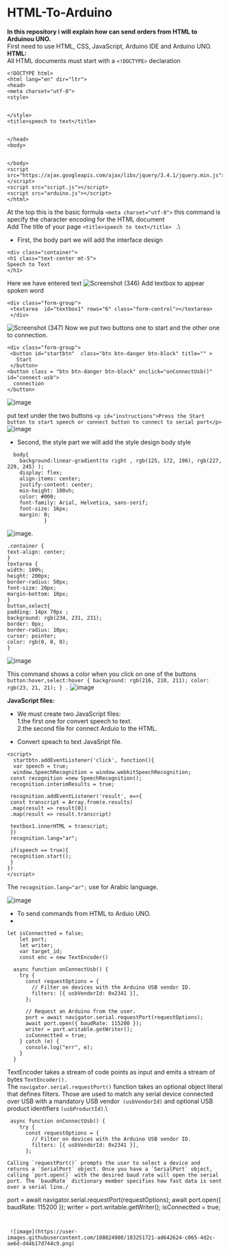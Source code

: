 # HTML-To-Arduino
**In this repository i will explain how can send orders from HTML to Arduinou UNO.**\
First need to use HTML, CSS, JavaScript, Arduino IDE and Arduino UNO.\
**HTML:**\
All HTML documents must start with a `<!DOCTYPE>` declaration

```
<!DOCTYPE html>
<html lang="en" dir="ltr">
<head>
<meta charset="utf-8">
<style>


</style>
<title>speech to text</title>


</head>
<body>


</body>
<script src="https://ajax.googleapis.com/ajax/libs/jquery/3.4.1/jquery.min.js"></script>
<script src="script.js"></script>
<script src="arduino.js"></script>
</html>
```

 At the top this is the basic formula  `<meta charset="utf-8">`  this command is specify the character encoding for the HTML document\
 Add The title of your page `<title>speech to text</title> ` .\
 * First, the body part we will add the interface design
 
 ```
 <div class="container">
 <h1 class="text-center mt-5">
 Speech to Text
 </h1>
 ```
Here we have entered text
![Screenshot (346)](https://user-images.githubusercontent.com/108824980/183220935-03b92617-c2c3-4a40-9325-f88fc9d207fd.png)
Add textbox to appear spoken word
```
<div class="form-group">
 <textarea  id="textbox1" rows="6" class="form-control"></textarea>
 </div>
 ```
 ![Screenshot (347)](https://user-images.githubusercontent.com/108824980/183221678-3519b430-a63b-4a35-9157-67c02bf7e43b.png)
Now we put two buttons one to start and the other one to connection.

```
<div class="form-group">
 <button id="startbtn"  class="btn btn-danger btn-block" title="" >
   Start
 </button>
<button class = "btn btn-danger btn-block" onclick="onConnectUsb()" id="connect-usb">
  connection
</button>
```
![image](https://user-images.githubusercontent.com/108824980/183247546-1ec91e2b-59f7-4b41-959d-85c317550495.png)

put text under the two buttons
`<p id="instructions">Press the Start button to start speech or connect button to connect to serial port</p>`
![image](https://user-images.githubusercontent.com/108824980/183247643-298f127d-0cc6-4043-9cdf-8ff18458a08e.png)


* Second, the style part we will add the style design
body style

```
  body{
    background:linear-gradient(to right , rgb(125, 172, 196), rgb(227, 229, 245) );
    display: flex;
    align-items: center;
    justify-content: center;
    min-height: 100vh;
    color: #000;
    font-family: Arial, Helvetica, sans-serif;
    font-size: 16px;
    margin: 0;
            }
 ```
            
            
 ![image](https://user-images.githubusercontent.com/108824980/183247700-81322dc2-757b-4127-a016-3a10e0c38ff7.png).
  
    .container {
    text-align: center;
    }
    textarea {
    width: 100%;
    height: 200px;
    border-radius: 50px;
    font-size: 20px;
    margin-bottom: 10px;
    }
    button,select{
    padding: 14px 70px ;
    background: rgb(234, 231, 231);
    border: 0px;
    border-radius: 10px;
    cursor: pointer;
    color: rgb(0, 0, 0);
    }
    

 ![image](https://user-images.githubusercontent.com/108824980/183247747-ae09d318-3871-45ed-a695-cac06177c53a.png)
   
   This command shows a color when you click on one of the buttons
  `button:hover,select:hover {
    background: rgb(216, 210, 211);
    color: rgb(23, 21, 21);
    }
     .`
   ![image](https://user-images.githubusercontent.com/108824980/183247776-7217e7a0-d7f5-4bbf-9d17-6138221a57bb.png)
   
   **JavaScript files:** 
   * We must create two JavaScript files: \
   1.the first one for convert speech to text.\
   2.the second file for connect Arduio to the HTML.
  
  * Convert speach to text JavaSript file.
  
  ```
  <script>
    startbtn.addEventListener('click', function(){
    var speech = true;
    window.SpeechRecognition = window.webkitSpeechRecognition;
   const recognition =new SpeechRecognition();
   recognition.interimResults = true;
   
   recognition.addEventListener('result', e=>{
   const transcript = Array.from(e.results)
   .map(result => result[0])
   .map(result => result.transcript)
   
   textbox1.innerHTML = transcript;
   })
   recognition.lang="ar";
   
   if(speech == true){
   recognition.start();
   }
})
</script>
```
  
The `recognition.lang="ar";` use for Arabic language.

![image](https://user-images.githubusercontent.com/108824980/183250685-c010f853-b05e-4ca1-b0c6-e1bb3715b138.png)

* To send commands from HTML to Arduio UNO.
* 
```
let isConnectted = false;
    let port;
    let writer;
    var target_id;
    const enc = new TextEncoder()
    
  async function onConnectUsb() {
    try {
      const requestOptions = {
        // Filter on devices with the Arduino USB vendor ID.
        filters: [{ usbVendorId: 0x2341 }],
      };

      // Request an Arduino from the user.
      port = await navigator.serial.requestPort(requestOptions);
      await port.open({ baudRate: 115200 });
      writer = port.writable.getWriter();
      isConnectted = true;
    } catch (e) {
      console.log("err", e);
    }
  }
  ```
TextEncoder takes a stream of code points as input and emits a stream of bytes `TextEncoder().`\
The `navigator.serial.requestPort()` function takes an optional object literal that defines filters. Those are used to match any serial device connected over USB with a mandatory USB vendor` (usbVendorId)` and optional USB product identifiers `(usbProductId)`.\

```
 async function onConnectUsb() {
    try {
      const requestOptions = {
        // Filter on devices with the Arduino USB vendor ID.
        filters: [{ usbVendorId: 0x2341 }],
      };
      
Calling `requestPort()` prompts the user to select a device and returns a `SerialPort` object. Once you have a `SerialPort` object, calling `port.open()` with the desired baud rate will open the serial port. The `baudRate` dictionary member specifies how fast data is sent over a serial line./

```
 port = await navigator.serial.requestPort(requestOptions);
      await port.open({ baudRate: 115200 });
      writer = port.writable.getWriter();
      isConnectted = true;
 ```


  ![image](https://user-images.githubusercontent.com/108824980/183251721-ad642624-c065-4d2c-ae6d-d44b17d744c9.png)

  
